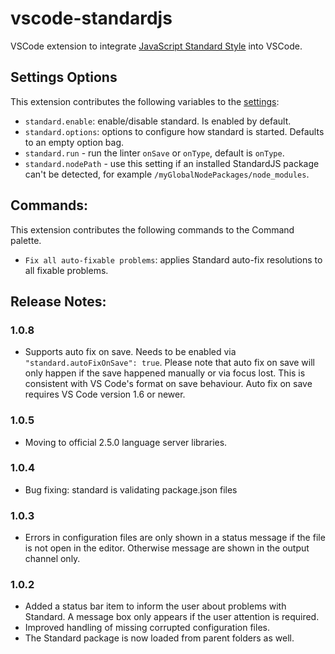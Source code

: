 # vscode-standardjs

VSCode extension to integrate [JavaScript Standard Style](https://github.com/feross/standard) into VSCode.

## Settings Options

This extension contributes the following variables to the [settings](https://code.visualstudio.com/docs/customization/userandworkspace):

- `standard.enable`: enable/disable standard. Is enabled by default.
- `standard.options`: options to configure how standard is started. Defaults to an empty option bag.
- `standard.run` - run the linter `onSave` or `onType`, default is `onType`.
- `standard.nodePath` - use this setting if an installed StandardJS package can't be detected, for example `/myGlobalNodePackages/node_modules`.

## Commands:

This extension contributes the following commands to the Command palette.

- `Fix all auto-fixable problems`: applies Standard auto-fix resolutions to all fixable problems.

## Release Notes:

### 1.0.8

- Supports auto fix on save. Needs to be enabled via `"standard.autoFixOnSave": true`. Please note that auto fix on save will only happen
if the save happened manually or via focus lost. This is consistent with VS Code's format on save behaviour. Auto fix on save requires
VS Code version 1.6 or newer.

### 1.0.5

- Moving to official 2.5.0 language server libraries.

### 1.0.4

- Bug fixing: standard is validating package.json files

### 1.0.3

- Errors in configuration files are only shown in a status message if the file is not open in the editor. Otherwise message are shown in the output channel only.

### 1.0.2

- Added a status bar item to inform the user about problems with Standard. A message box only appears if the user attention is required.
- Improved handling of missing corrupted configuration files.
- The Standard package is now loaded from parent folders as well.
